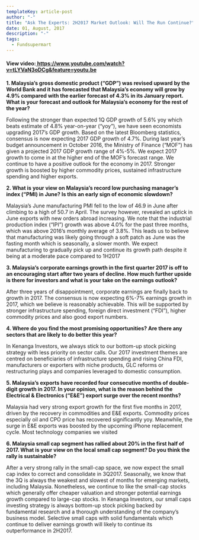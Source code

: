 ```yaml
---
templateKey: article-post
author: "-"
title: "Ask The Experts: 2H2017 Market Outlook: Will The Run Continue?"
date: 01, August, 2017
description: "-"
tags:
  - Fundsupermart
---
```



<h4>View video:<a href="https://www.youtube.com/watch?v=tLYVaN3oDCg&feature=youtu.be"> https://www.youtube.com/watch?v=tLYVaN3oDCg&feature=youtu.be </a></h4>

<p><b>1. Malaysia’s gross domestic product (“GDP”) was revised upward by the World Bank and it
    has forecasted that Malaysia’s economy will grow by 4.9% compared with the earlier
    forecast of 4.3% in its January report. What is your forecast and outlook for Malaysia’s
    economy for the rest of the year?</b> </p>
  
<p>Following the stronger than expected 1Q GDP growth of 5.6% yoy which beats estimate of 4.8%
    year-on-year (“yoy”), we have seen economists upgrading 2017’s GDP growth. Based on the latest
    Bloomberg statistics, consensus is now expecting 2017 GDP growth of 4.7%. During last year’s
    budget announcement in October 2016, the Ministry of Finance (“MOF”) has given a projected 2017
    GDP growth range of 4%-5%. We expect 2017 growth to come in at the higher end of the MOF’s
    forecast range. We continue to have a positive outlook for the economy in 2017. Stronger growth is
    boosted by higher commodity prices, sustained infrastructure spending and higher exports.</p>

<p><b>2. What is your view on Malaysia’s record low purchasing manager’s index (“PMI) in June? Is
    this an early sign of economic slowdown?</b> </p>

<p>Malaysia’s June manufacturing PMI fell to the low of 46.9 in June after climbing to a high of 50.7 in
    April. The survey however, revealed an uptick in June exports with new orders abroad increasing.
    We note that the industrial production index (“IPI”) growth was above 4.0% for the past three
    months, which was above 2016’s monthly average of 3.8%. This leads us to believe that
    manufacturing was likely going through a soft patch as June was the fasting month which is
    seasonally, a slower month. We expect manufacturing to gradually pick up and continue its growth
    path despite it being at a moderate pace compared to 1H2017</p>

<p><b>3. Malaysia’s corporate earnings growth in the first quarter 2017 is off to an encouraging start
    after two years of decline. How much further upside is there for investors and what is your
    take on the earnings outlook?</b> </p>

<p>After three years of disappointment, corporate earnings are finally back to growth in 2017. The
    consensus is now expecting 6%-7% earnings growth in 2017, which we believe is reasonably
    achievable. This will be supported by stronger infrastructure spending, foreign direct investment
    (“FDI”), higher commodity prices and also good export numbers.</p>

<p><b>4. Where do you find the most promising opportunities? Are there any sectors that are likely to
    do better this year?</b> </p>

<p>In Kenanga Investors, we always stick to our bottom-up stock picking strategy with less priority on
    sector calls. Our 2017 investment themes are centred on beneficiaries of infrastructure spending
    and rising China FDI, manufacturers or exporters with niche products, GLC reforms or restructuring
    plays and companies leveraged to domestic consumption.</p>

<p><b>5. Malaysia’s exports have recorded four consecutive months of double-digit growth in 2017. In
    your opinion, what is the reason behind the Electrical & Electronics (“E&E”) export surge
    over the recent months?</b> </p>

<p>Malaysia had very strong export growth for the first five months in 2017, driven by the recovery in
    commodities and E&E exports. Commodity prices especially oil and CPO price has recovered
    significantly yoy. Meanwhile, the surge in E&E exports was boosted by the upcoming iPhone
    replacement cycle. Most technology companies we visited</p>

<p><b>6. Malaysia small cap segment has rallied about 20% in the first half of 2017. What is your view
    on the local small cap segment? Do you think the rally is sustainable?</b> </p>

<p>After a very strong rally in the small-cap space, we now expect the small cap index to correct and
    consolidate in 3Q2017. Seasonally, we know that the 3Q is always the weakest and slowest of
    months for emerging markets, including Malaysia. Nonetheless, we continue to like the small-cap
    stocks which generally offer cheaper valuation and stronger potential earnings growth compared to
    large-cap stocks. In Kenanga Investors, our small caps investing strategy is always bottom-up stock
    picking backed by fundamental research and a thorough understanding of the company’s business
    model. Selective small caps with solid fundamentals which continue to deliver earnings growth will
    likely to continue its outperformance in 2H2017.</p>

<!-- <ol type="1">
    <li><p><b>Malaysia’s gross domestic product (“GDP”) was revised upward by the World Bank and it
        has forecasted that Malaysia’s economy will grow by 4.9% compared with the earlier
        forecast of 4.3% in its January report. What is your forecast and outlook for Malaysia’s
        economy for the rest of the year?</b> </p>
      
    <p>Following the stronger than expected 1Q GDP growth of 5.6% yoy which beats estimate of 4.8%
        year-on-year (“yoy”), we have seen economists upgrading 2017’s GDP growth. Based on the latest
        Bloomberg statistics, consensus is now expecting 2017 GDP growth of 4.7%. During last year’s
        budget announcement in October 2016, the Ministry of Finance (“MOF”) has given a projected 2017
        GDP growth range of 4%-5%. We expect 2017 growth to come in at the higher end of the MOF’s
        forecast range. We continue to have a positive outlook for the economy in 2017. Stronger growth is
        boosted by higher commodity prices, sustained infrastructure spending and higher exports.</p>
    </li>
    <li><p><b>What is your view on Malaysia’s record low purchasing manager’s index (“PMI) in June? Is
        this an early sign of economic slowdown?</b> </p>
    
    <p>Malaysia’s June manufacturing PMI fell to the low of 46.9 in June after climbing to a high of 50.7 in
        April. The survey however, revealed an uptick in June exports with new orders abroad increasing.
        We note that the industrial production index (“IPI”) growth was above 4.0% for the past three
        months, which was above 2016’s monthly average of 3.8%. This leads us to believe that
        manufacturing was likely going through a soft patch as June was the fasting month which is
        seasonally, a slower month. We expect manufacturing to gradually pick up and continue its growth
        path despite it being at a moderate pace compared to 1H2017</p></li>

    <li><p><b>Malaysia’s corporate earnings growth in the first quarter 2017 is off to an encouraging start
        after two years of decline. How much further upside is there for investors and what is your
        take on the earnings outlook?</b> </p>
    
    <p>After three years of disappointment, corporate earnings are finally back to growth in 2017. The
        consensus is now expecting 6%-7% earnings growth in 2017, which we believe is reasonably
        achievable. This will be supported by stronger infrastructure spending, foreign direct investment
        (“FDI”), higher commodity prices and also good export numbers.</p></li>

    <li><p><b>Where do you find the most promising opportunities? Are there any sectors that are likely to
        do better this year?</b> </p>
    
    <p>In Kenanga Investors, we always stick to our bottom-up stock picking strategy with less priority on
        sector calls. Our 2017 investment themes are centred on beneficiaries of infrastructure spending
        and rising China FDI, manufacturers or exporters with niche products, GLC reforms or restructuring
        plays and companies leveraged to domestic consumption.</p></li>

    <li><p><b>Malaysia’s exports have recorded four consecutive months of double-digit growth in 2017. In
        your opinion, what is the reason behind the Electrical & Electronics (“E&E”) export surge
        over the recent months?</b> </p>
    
    <p>Malaysia had very strong export growth for the first five months in 2017, driven by the recovery in
        commodities and E&E exports. Commodity prices especially oil and CPO price has recovered
        significantly yoy. Meanwhile, the surge in E&E exports was boosted by the upcoming iPhone
        replacement cycle. Most technology companies we visited</p></li>

    <li><p><b>Malaysia small cap segment has rallied about 20% in the first half of 2017. What is your view
        on the local small cap segment? Do you think the rally is sustainable?</b> </p>
    
    <p>After a very strong rally in the small-cap space, we now expect the small cap index to correct and
        consolidate in 3Q2017. Seasonally, we know that the 3Q is always the weakest and slowest of
        months for emerging markets, including Malaysia. Nonetheless, we continue to like the small-cap
        stocks which generally offer cheaper valuation and stronger potential earnings growth compared to
        large-cap stocks. In Kenanga Investors, our small caps investing strategy is always bottom-up stock
        picking backed by fundamental research and a thorough understanding of the company’s business
        model. Selective small caps with solid fundamentals which continue to deliver earnings growth will
        likely to continue its outperformance in 2H2017.</p></li>
</ol> -->
